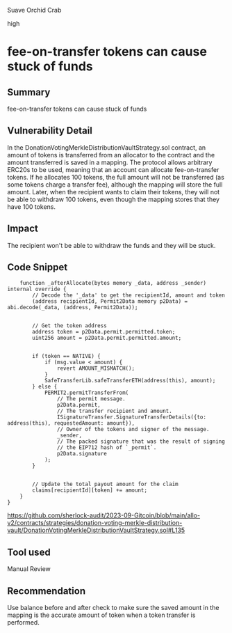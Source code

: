 Suave Orchid Crab

high

# fee-on-transfer tokens can cause stuck of funds
## Summary
fee-on-transfer tokens can cause stuck of funds

## Vulnerability Detail
In the DonationVotingMerkleDistributionVaultStrategy.sol contract, an amount of tokens is transferred from an allocator to the contract and the amount transferred is saved in a mapping. The protocol allows arbitrary ERC20s to be used, meaning that an account can allocate fee-on-transfer tokens. If he allocates 100 tokens, the full amount will not be transferred (as some tokens charge a transfer fee), although the mapping will store the full amount. Later, when the recipient wants to claim their tokens, they will not be able to withdraw 100 tokens, even though the mapping stores that they have 100 tokens.

## Impact
The recipient won't be able to withdraw the funds and they will be stuck.  

## Code Snippet
```solidity
    function _afterAllocate(bytes memory _data, address _sender) internal override {
        // Decode the '_data' to get the recipientId, amount and token
        (address recipientId, Permit2Data memory p2Data) = abi.decode(_data, (address, Permit2Data));


        // Get the token address
        address token = p2Data.permit.permitted.token;
        uint256 amount = p2Data.permit.permitted.amount;


        if (token == NATIVE) {
            if (msg.value < amount) {
                revert AMOUNT_MISMATCH();
            }
            SafeTransferLib.safeTransferETH(address(this), amount);
        } else {
            PERMIT2.permitTransferFrom(
                // The permit message.
                p2Data.permit,
                // The transfer recipient and amount.
                ISignatureTransfer.SignatureTransferDetails({to: address(this), requestedAmount: amount}),
                // Owner of the tokens and signer of the message.
                _sender,
                // The packed signature that was the result of signing
                // the EIP712 hash of `_permit`.
                p2Data.signature
            );
        }


        // Update the total payout amount for the claim
        claims[recipientId][token] += amount;
    }
}
```
https://github.com/sherlock-audit/2023-09-Gitcoin/blob/main/allo-v2/contracts/strategies/donation-voting-merkle-distribution-vault/DonationVotingMerkleDistributionVaultStrategy.sol#L135
## Tool used

Manual Review

## Recommendation
Use balance before and after check to make sure the saved amount in the mapping is the accurate amount of token when a token transfer is performed.
